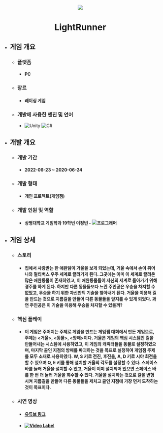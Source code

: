 <p align="center"><img src="https://user-images.githubusercontent.com/69952837/178150581-42853934-60e8-4e9e-ad83-05fcf6acd1d5.png"></p>

<div align="center">
  <H1>LightRunner</H1>
</div>

+ ## **게임 개요**
  + ### 플랫폼
    + #### PC
  + ### 장르
    + #### 레이싱 게임
  + ### 개발에 사용한 엔진 및 언어 
    + <img alt="Unity" src ="https://img.shields.io/badge/Unity-FFFFFF.svg?&style=for-the-badge&logo=Unity&logoColor=black"/> <img alt="C#" src ="https://img.shields.io/badge/C Sharp-239120.svg?&style=for-the-badge&logo=CSharp&logoColor=white"/>
+ ## **개발 개요**
  + ### 개발 기간
    + #### 2022-06-23 ~ 2020-06-24
  + ### 개발 형태
    + #### 개인 프로젝트(게임잼)
  + ### 개발 인원 및 역할
    + #### 상명대학교 게임학과 19학번 이정빈 - <img alt="프로그래머" src ="https://img.shields.io/badge/프로그래머-5C2D91.svg?&style=for-the-badge&logo=VisualStudio&logoColor=white"/>
+ ## **게임 상세**
  + ### 스토리
    + #### 집에서 사랑받는 한 애완닭이 거울을 보게 되었는데, 거울 속에서 손이 튀어나와 멀티버스 우주 세계로 끌려가게 된다. 그곳에는 이미 이 세계로 끌려온 많은 애완동물이 존재하였고, 이 애완동물들이 자신의 세계로 돌아가기 위해 경주를 하게 된다. 하지만 다른 동물들보다 느린 주인공은 우승을 차지할 수 없었고, 우승을 하기 위한 자신만의 기술을 찾아내게 된다. 거울을 이용해 길을 만드는 것으로 지름길을 만들어 다른 동물들을 앞지를 수 있게 되었다. 과연 주인공은 이 기술을 이용해 우승을 차지할 수 있을까?
  + ### 핵심 플레이
    + #### 이 게임은 주어지는 주제로 게임을 만드는 게임잼 대회에서 만든 게임으로, 주제는 <거울>, <동물>, <방패>이다. 거울은 게임의 핵심 시스템인 길을 만들어내는 시스템에 사용하였고, 이 게임의 캐릭터들을 동물로 설정하였으며, 마지막 골인 지점의 방패를 파괴하는 것을 목표로 설정하여 게임잼 주제를 모두 소재로 사용하였다. W, S 키로 전진, 후진을, A, D 키로 시야 회전을 할 수 있으며 Q, E 키를 통해 설치할 거울의 각도를 설정할 수 있다. 스페이스 바를 눌러 거울을 설치할 수 있고, 거울이 이미 설치되어 있으면 스페이스 바를 한 번 더 눌러 거울을 회수할 수 있다. 거울을 설치하는 것으로 길을 변형시켜 지름길을 만들어 다른 동물들을 제치고 골인 지점에 가장 먼저 도착하는 것이 목표이다.
  + ### 시연 영상
    + #### [유튜브 링크](https://youtu.be/uObyyQYhWrE)
    + #### [![Video Label](https://user-images.githubusercontent.com/69952837/178150608-ea91da23-038a-499d-879a-6feb8cae8aaa.PNG)](https://youtu.be/uObyyQYhWrE)
